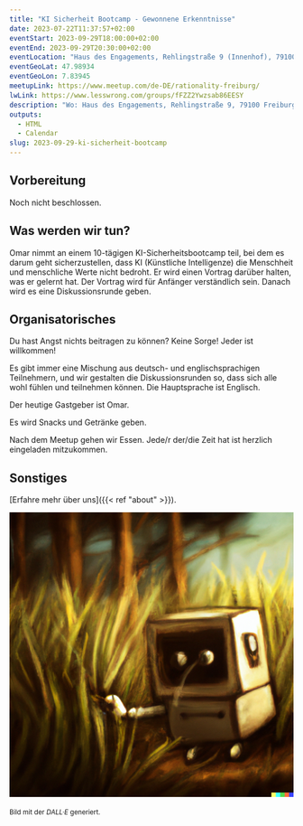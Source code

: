 ```yaml
---
title: "KI Sicherheit Bootcamp - Gewonnene Erkenntnisse"
date: 2023-07-22T11:37:57+02:00
eventStart: 2023-09-29T18:00:00+02:00
eventEnd: 2023-09-29T20:30:00+02:00
eventLocation: "Haus des Engagements, Rehlingstraße 9 (Innenhof), 79100 Freiburg"
eventGeoLat: 47.98934
eventGeoLon: 7.83945
meetupLink: https://www.meetup.com/de-DE/rationality-freiburg/
lwLink: https://www.lesswrong.com/groups/fFZZ2Ywzsab86EESY
description: "Wo: Haus des Engagements, Rehlingstraße 9, 79100 Freiburg. Wann: Freitag, 29. September 2023 um 18:00 Uhr MESZ."
outputs:
  - HTML
  - Calendar
slug: 2023-09-29-ki-sicherheit-bootcamp
---
```



## Vorbereitung

Noch nicht beschlossen.


## Was werden wir tun?

Omar nimmt an einem 10-tägigen KI-Sicherheitsbootcamp teil, bei dem es darum
geht sicherzustellen, dass KI (Künstliche Intelligenze) die Menschheit und
menschliche Werte nicht bedroht. Er wird einen Vortrag darüber halten, was er
gelernt hat. Der Vortrag wird für Anfänger verständlich sein. Danach wird es
eine Diskussionsrunde geben.


## Organisatorisches

Du hast Angst nichts beitragen zu können? Keine Sorge! Jeder ist willkommen!

Es gibt immer eine Mischung aus deutsch- und englischsprachigen Teilnehmern,
und wir gestalten die Diskussionsrunden so, dass sich alle wohl fühlen und
teilnehmen können. Die Hauptsprache ist Englisch.

Der heutige Gastgeber ist Omar.

Es wird Snacks und Getränke geben.

Nach dem Meetup gehen wir Essen. Jede/r der/die Zeit hat ist herzlich
eingeladen mitzukommen.


## Sonstiges

[Erfahre mehr über uns]({{< ref "about" >}}).

![Roboter im Wald](cover.png "Roboter im Wald")

<small>Bild mit der _DALL·E_ generiert.</small>
